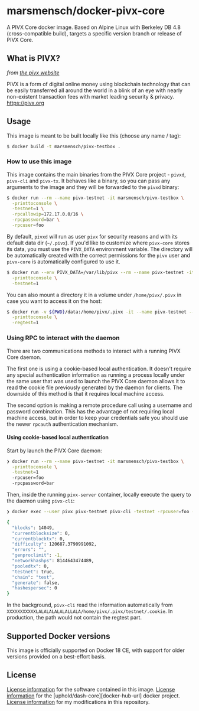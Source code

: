 # marsmensch/docker-pivx-core

A PIVX Core docker image. Based on Alpine Linux with Berkeley DB 4.8 (cross-compatible build), targets a specific version branch or release of PIVX Core.

## What is PIVX?
_from [the pivx website](https://pivx.org/what-is-pivx/)_

PIVX is a form of digital online money using blockchain technology that can be easily transferred all around the world in a blink of an eye with nearly non-existent transaction fees with market leading security & privacy. https://pivx.org

## Usage

This image is meant to be built locally like this (choose any name / tag):

```sh
$ docker build -t marsmensch/pivx-testbox . 
```

### How to use this image

This image contains the main binaries from the PIVX Core project - `pivxd`, `pivx-cli` and `pivx-tx`. It behaves like a binary, so you can pass any arguments to the image and they will be forwarded to the `pivxd` binary:

```sh
$ docker run --rm --name pivx-testnet -it marsmensch/pivx-testbox \
  -printtoconsole \
  -testnet=1 \
  -rpcallowip=172.17.0.0/16 \
  -rpcpassword=bar \
  -rpcuser=foo
```

By default, `pivxd` will run as user `pivx` for security reasons and with its default data dir (`~/.pivx`). If you'd like to customize where `pivx-core` stores its data, you must use the `PIVX_DATA` environment variable. The directory will be automatically created with the correct permissions for the `pivx` user and `pivx-core` is automatically configured to use it.

```sh
$ docker run --env PIVX_DATA=/var/lib/pivx --rm --name pivx-testnet -it marsmensch/pivx-testbox \
  -printtoconsole \
  -testnet=1
```

You can also mount a directory it in a volume under `/home/pivx/.pivx` in case you want to access it on the host:

```sh
$ docker run -v ${PWD}/data:/home/pivx/.pivx -it --name pivx-testnet --rm marsmensch/pivx-testbox \
  -printtoconsole \
  -regtest=1
```

### Using RPC to interact with the daemon

There are two communications methods to interact with a running PIVX Core daemon.

The first one is using a cookie-based local authentication. It doesn't require any special authentication information as running a process locally under the same user that was used to launch the PIVX Core daemon allows it to read the cookie file previously generated by the daemon for clients. The downside of this method is that it requires local machine access.

The second option is making a remote procedure call using a username and password combination. This has the advantage of not requiring local machine access, but in order to keep your credentials safe you should use the newer `rpcauth` authentication mechanism.

#### Using cookie-based local authentication

Start by launch the PIVX Core daemon:

```sh
❯ docker run --rm --name pivx-testnet -it marsmensch/pivx-testbox \
  -printtoconsole \
  -testnet=1
  -rpcuser=foo
  -rpcpassword=bar
```

Then, inside the running `pivx-server` container, locally execute the query to the daemon using `pivx-cli`:

```sh
❯ docker exec --user pivx pivx-testnet pivx-cli -testnet -rpcuser=foo -rpcpassword=bar getmininginfo

{
  "blocks": 14049,
  "currentblocksize": 0,
  "currentblocktx": 0,
  "difficulty": 120687.3790991092,
  "errors": "",
  "genproclimit": -1,
  "networkhashps": 8144643474489,
  "pooledtx": 0,
  "testnet": true,
  "chain": "test",
  "generate": false,
  "hashespersec": 0
}
```

In the background, `pivx-cli` read the information automatically from `XXXXXXXXXXXLALALALALALALLALA/home/pivx/.pivx/testnet/.cookie`. In production, the path would not contain the regtest part.


## Supported Docker versions

This image is officially supported on Docker 18 CE, with support for older versions provided on a best-effort basis.

## License

[License information](https://github.com/PIVX-Project/PIVX/blob/master/COPYING) for the software contained in this image.
[License information](https://github.com/uphold/docker-dash-core/blob/master/LICENSE) for the [uphold/dash-core][docker-hub-url] docker project.
[License information](https://github.com/marsmensch/docker-dash-core/blob/master/LICENSE) for my modifications in this repository.